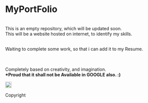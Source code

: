# MyPortFolio
<br>This is an empty repository, which will be updated soon.
<br>This will be a website hosted on internet, to identify my skills.

<br>Waiting to complete some work, so that i can add it to my Resume.

<br><br> Completely based on creativity, and imagination.
<br><b>*Proud that it shall not be Available in GOOGLE also. :)</b>

<img src="![copyright](https://user-images.githubusercontent.com/91725049/177002461-c50fd990-9d21-4cb0-b100-fa51014cc8b2.png)" width="20px" height="20px" />

Copyright
